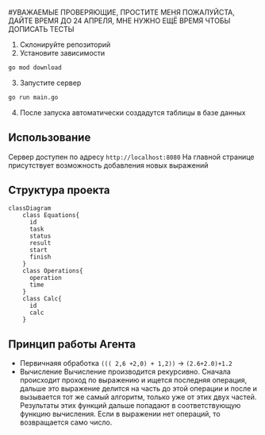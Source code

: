 #УВАЖАЕМЫЕ ПРОВЕРЯЮЩИЕ, ПРОСТИТЕ МЕНЯ ПОЖАЛУЙСТА, ДАЙТЕ ВРЕМЯ ДО 24 АПРЕЛЯ, МНЕ НУЖНО ЕЩЁ ВРЕМЯ ЧТОБЫ ДОПИСАТЬ ТЕСТЫ
1. Склонируйте репозиторий
2. Установите зависимости
```bash
go mod download
```
3. Запустите сервер
```bash
go run main.go
```
4. После запуска автоматически создадутся таблицы в базе данных
## Использование
Сервер доступен по адресу `http://localhost:8080`
На главной странице присутствует возможность добавления новых выражений
## Структура проекта
```mermaid
classDiagram
    class Equations{
      id
      task
      status
      result
      start
      finish
    }
    class Operations{
      operation
      time
    }
    class Calc{
      id
      calc
    }
```
## Принцип работы Агента
- Первичнаяя обработка `((( 2,6 +2,0) + 1,2))` -> `(2.6+2.0)+1.2`
- Вычисление
Вычисление производится рекурсивно. Сначала происходит проход по выражению и ищется последняя операция, дальше это выражение делится на часть до этой операции и после и вызывается тот же самый алгоритм, только уже от этих двух частей. Результаты этих функций дальше попадают в соответствующую функцию вычисления. Если в выражении нет операций, то возвращается само число.

